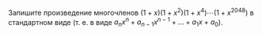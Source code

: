 Запишите произведение многочленов $\left( 1+x \right)\left( 1+{{x}^{2}} \right)\left( 1+{{x}^{4}} \right)\cdots \left( 1+{{x}^{2048}} \right)$
в стандартном виде (т. е. в виде ${{a}_{n}}{{x}^{n}}+{{a}_{n-1}}{{x}^{n-1}}+\ldots +{{a}_{1}}x+{{a}_{0}}$).